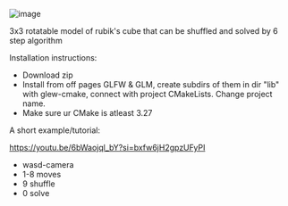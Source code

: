 ![image](https://github.com/drlinggg/Rubik-Cube/assets/124909828/2e302146-29f8-4784-8e12-5d8cce122315)

3x3 rotatable model of rubik's cube that can be shuffled and solved by 6 step algorithm
  
Installation instructions:

  - Download zip
  - Install from off pages GLFW & GLM, create subdirs of them in dir "lib" with glew-cmake, connect with project CMakeLists. Change project name. 
  - Make sure ur CMake is atleast 3.27
  
A short example/tutorial:

  https://youtu.be/6bWaojql_bY?si=bxfw6jH2gpzUFyPI
  - wasd-camera
  - 1-8 moves
  - 9 shuffle
  - 0 solve
